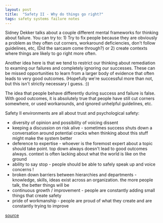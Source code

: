 ```yaml
---
layout: post
title:  "Safety II - Why do things go right?"
tags: safety systems failure notes
---
```


Sidney Dekker talks about a couple different mental frameworks for thinking about failure. You can try to: 1) Try to fix people because they are obviously a problem as they often cut corners, workaround deficiencies, don't follow guidelines, etc, (Did the sarcasm come through?) or 2) create contexts where things are likely to go right more often.

Another idea here is that we tend to restrict our thinking about remediation to examing our failures and completely ignoring our successes. These can be missed opportunities to learn from a larger body of evidence that often leads to very good outcomes. (Hopefully we're successful more than not, but this isn't strictly necessary I guess. :))

The idea that people behave differently during success and failure is false. With good outcomes, it is absolutely true that people have still cut corners somewhere, or used workarounds, and ignored unhelpful guidelines, etc.

Safety II environments are all about trust and psychological safety:

- diversity of opinion and possibility of voicing dissent
- keeping a discussion on risk alive - sometimes success shuts down a conversation around potential cracks when thinking about this stuff might make the system better
- deference to expertise - whoever is the foremost expert about a topic should take point. top down always doesn't lead to good outcomes always. context is often lacking about what the world is like on the ground
- ability to say stop - people should be able to safely speak up and voice concerns !
- broken down barriers between hierarchies and departments - knowledge, skills, ideas exist across an organization. the more people talk, the better things will be
- continuous growth / improvement - people are constantly adding small things that create safety
- pride of workmanship - people are proud of what they create and are constantly trying to improve

[source](http://www.safetydifferently.com/why-do-things-go-right/)